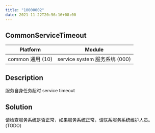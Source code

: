 ```yaml
---
title: "10000002"
date: 2021-11-22T20:56:16+08:00
---
```

## CommonServiceTimeout
| Platform                   | Module
|----------------------------|----------|
| common 通用 (10) | service system 服务系统 (000) |

## Description
服务自身任务超时 service timeout

## Solution
请检查服务系统是否正常，如果服务系统正常，请联系服务系统维护人员。(TODO)